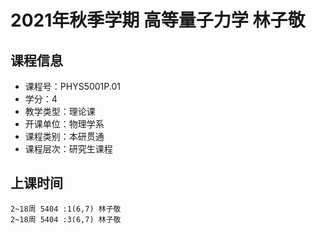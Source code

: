 # 2021年秋季学期 高等量子力学 林子敬






## 课程信息

- 课程号：PHYS5001P.01
- 学分：4
- 教学类型：理论课
- 开课单位：物理学系
- 课程类别：本研贯通
- 课程层次：研究生课程

## 上课时间

```
2~18周 5404 :1(6,7) 林子敬
2~18周 5404 :3(6,7) 林子敬
```

